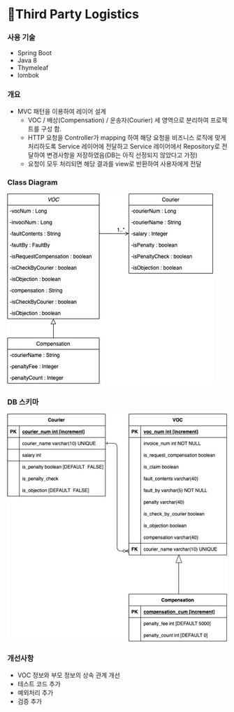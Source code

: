 # 🔅Third Party Logistics
### 사용 기술
* Spring Boot
* Java 8
* Thymeleaf
* lombok

### 개요
* MVC 패턴을 이용하여 레이어 설계
  * VOC / 배상(Compensation) / 운송자(Courier) 세 영역으로 분리하여 프로젝트를 구성 함.
  * HTTP 요청을 Controller가 mapping 하여 해당 요청을 비즈니스 로직에 맞게 처리하도록 Service 레이어에 전달하고 Service 레이어에서 Repository로 전달하여 변경사항을 저장하였음(DB는 아직 선정되지 않았다고 가정)
  * 요청이 모두 처리되면 해당 결과를 view로 반환하여 사용자에게 전달

### Class Diagram
![](src/main/resources/static/class_diagram.jpg)


### DB 스키마
![](src/main/resources/static/table_schema.jpg)

### 개선사항
* VOC 정보와 부모 정보의 상속 관계 개선 
* 테스트 코드 추가
* 예외처리 추가
* 검증 추가